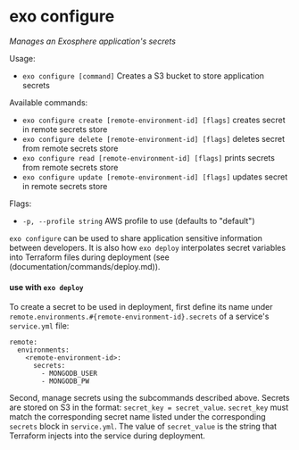 # exo configure

_Manages an Exosphere application's secrets_

Usage:
- `exo configure [command]` Creates a S3 bucket to store application secrets

Available commands:
- `exo configure create [remote-environment-id] [flags]` creates secret in remote secrets store
- `exo configure delete [remote-environment-id] [flags]` deletes secret from remote secrets store
- `exo configure read [remote-environment-id] [flags]` prints secrets from remote secrets store
- `exo configure update [remote-environment-id] [flags]` updates secret in remote secrets store

Flags:
- `-p, --profile string`   AWS profile to use (defaults to "default")

`exo configure` can be used to share application sensitive information between developers.
 It is also how `exo deploy` interpolates secret variables into Terraform files during deployment (see (documentation/commands/deploy.md)).

#### use with `exo deploy`
 To create a secret to be used in deployment, first define its name under `remote.environments.#{remote-environment-id}.secrets` of a service's `service.yml` file:

```
remote:
  environments:
    <remote-environment-id>:
      secrets:
        - MONGODB_USER
        - MONGODB_PW
```

Second, manage secrets using the subcommands described above. Secrets are stored on S3 in the format: `secret_key = secret_value`.
 `secret_key` must match the corresponding secret name listed under the corresponding `secrets` block in `service.yml`. The value of `secret_value` is
 the string that Terraform injects into the service during deployment.

